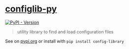 # [configlib-py](https://github.com/utility-libraries/configlib-py)

[![PyPI - Version](https://img.shields.io/pypi/v/config-library)
](https://pypi.org/project/config-library/)

> utility library to find and load configuration files

See on [pypi.org](https://pypi.org/project/config-library/) or install with `pip install config-library`
